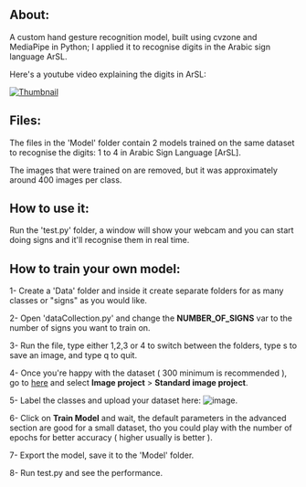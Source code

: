 ## About:
A custom hand gesture recognition model, built using cvzone and MediaPipe in Python; I applied it to recognise digits in the Arabic sign language ArSL.

Here's a youtube video explaining the digits in ArSL: 

[![Thumbnail](https://img.youtube.com/vi/2Zraggt1tVs/0.jpg)](https://www.youtube.com/watch?v=2Zraggt1tVs)


## Files:
The files in the 'Model' folder contain 2 models trained on the same dataset to recognise the digits: 1 to 4 in Arabic Sign Language [ArSL].

The images that were trained on are removed, but it was approximately around 400 images per class.

## How to use it:
Run the 'test.py' folder, a window will show your webcam and you can start doing signs and it'll recognise them in real time.

## How to train your own model:
1- Create a 'Data' folder and inside it create separate folders for as many classes or "signs" as you would like.

2- Open 'dataCollection.py' and change the **NUMBER_OF_SIGNS** var to the number of signs you want to train on.

3- Run the file, type either 1,2,3 or 4 to switch between the folders, type s to save an image, and type q to quit.

4- Once you're happy with the dataset ( 300 minimum is recommended ), go to [here]([url](https://teachablemachine.withgoogle.com/train)https://teachablemachine.withgoogle.com/train) and select **Image project** > **Standard image project**.

5- Label the classes and upload your dataset here: ![image](https://github.com/Azed1ne/arabic-digit-sign-language-recognition/assets/123888749/25ce1857-9492-4c60-b3d4-bc74d496e8b3).

6- Click on **Train Model** and wait, the default parameters in the advanced section are good for a small dataset, tho you could play with the number of epochs for better accuracy ( higher usually is better ).

7- Export the model, save it to the 'Model' folder.

8- Run test.py and see the performance.
